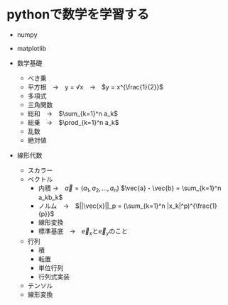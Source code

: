 # pythonで数学を学習する

- numpy
- matplotlib

- 数学基礎
    - べき乗
    - 平方根　→　y = √x　→　$y = x^{\frac{1}{2}}$
    - 多項式
    - 三角関数
    - 総和　→　$\sum_{k=1}^n a_k$
    - 総乗　→　$\prod_{k=1}^n a_k$
    - 乱数
    - 絶対値
- 線形代数
    - スカラー
    - ベクトル
        - 内積 →　$\vec{a} = (a_1, a_2, ... , a_n)$ $\vec{a}・\vec{b} = \sum_{k=1}^n a_kb_k$
        - ノルム　→　$||\vec{x}||_p = (\sum_{k=1}^n |x_k|^p)^{\frac{1}{p}}$
        - 線形変換
        - 標準基底　→　$\vec{e}_x$と$\vec{e}_y$のこと
    - 行列
        - 積
        - 転置
        - 単位行列
        - 行列式実装
    - テンソル
    - 線形変換
